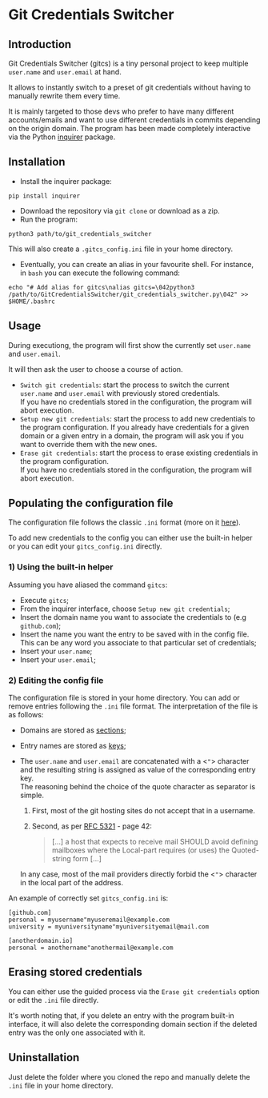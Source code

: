 # Git Credentials Switcher
## Introduction
Git Credentials Switcher (gitcs) is a tiny personal project to keep multiple ```user.name``` and ```user.email``` at hand. 

It allows to instantly switch to a preset of git credentials without having to manually rewrite them every time.

It is mainly targeted to those devs who prefer to have many different accounts/emails and want to use different credentials in commits depending on the origin domain.
The program has been made completely interactive via the Python [inquirer](https://github.com/magmax/python-inquirer) package.

## Installation
* Install the inquirer package:<br>
```
pip install inquirer
```
* Download the repository via `git clone` or download as a zip.
* Run the program:
```
python3 path/to/git_credentials_switcher
```
This will also create a `.gitcs_config.ini` file in your home directory.
* Eventually, you can create an alias in your favourite shell. For instance, in `bash` you can execute the following command:
```
echo "# Add alias for gitcs\nalias gitcs=\042python3 /path/to/GitCredentialsSwitcher/git_credentials_switcher.py\042" >> $HOME/.bashrc
```

## Usage
During executiong, the program will first show the currently set `user.name` and `user.email`.

It will then ask the user to choose a course of action.
- `Switch git credentials`: start the process to switch the current `user.name` and `user.email` with previously stored credentials. <br> If you have no credentials stored in the configuration, the program will abort execution.
- `Setup new git credentials`: start the process to add new credentials to the program configuration. If you already have credentials for a given domain or a given entry in a domain, the program will ask you if you want to override them with the new ones.
- `Erase git credentials`: start the process to erase existing credentials in the program configuration. <br> If you have no credentials stored in the configuration, the program will abort execution.

## Populating the configuration file
The configuration file follows the classic `.ini` format (more on it [here](https://en.wikipedia.org//wiki/INI_file)).

To add new credentials to the config you can either use the built-in helper or you can edit your `gitcs_config.ini` directly.

### 1) Using the built-in helper
Assuming you have aliased the command `gitcs`:
- Execute `gitcs`;
- From the inquirer interface, choose `Setup new git credentials`;
- Insert the domain name you want to associate the credentials to (e.g `github.com`);
- Insert the name you want the entry to be saved with in the config file. <br> This can be any word you associate to that particular set of credentials;
- Insert your `user.name`;
- Insert your `user.email`;

### 2) Editing the config file
The configuration file is stored in your home directory.
You can add or remove entries following the `.ini` file format.
The interpretation of the file is as follows:
- Domains are stored as [sections](https://en.wikipedia.org//wiki/INI_file#Sections);
- Entry names are stored as [keys](https://en.wikipedia.org//wiki/INI_file#Keys_(properties));
- The `user.name` and `user.email` are concatenated with a <`"`> character and the resulting string is assigned as value of the corresponding entry key. <br> The reasoning behind the choice of the quote character as separator is simple.
    1) First, most of the git hosting sites do not accept that in a username.
    2) Second, as per [RFC 5321](https://www.rfc-editor.org/rfc/rfc5321) - page 42: 

        > [...] a host that expects to receive mail SHOULD avoid defining mailboxes where the Local-part requires (or uses) the Quoted-string form [...]

    In any case, most of the mail providers directly forbid the <`"`> character in the local part of the address.

An example of correctly set `gitcs_config.ini` is:
```
[github.com]
personal = myusername"myuseremail@example.com
university = myuniversityname"myuniversityemail@mail.com

[anotherdomain.io]
personal = anothername"anothermail@example.com
```
## Erasing stored credentials
You can either use the guided process via the `Erase git credentials` option or edit the `.ini` file directly.

It's worth noting that, if you delete an entry with the program built-in interface, it will also delete the corresponding domain section if the deleted entry was the only one associated with it.

## Uninstallation
Just delete the folder where you cloned the repo and manually delete the `.ini` file in your home directory.